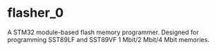 # flasher_0
A STM32 module-based flash memory programmer. Designed for
programming SST89LF and SST89VF 1 Mbit/2 Mbit/4 Mbit memories.
